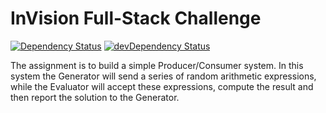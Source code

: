 InVision Full-Stack Challenge
=========================
[![Dependency Status](https://david-dm.org/chesleybrown/invision-full-stack-challenge.svg)](https://david-dm.org/chesleybrown/invision-full-stack-challenge)
[![devDependency Status](https://david-dm.org/chesleybrown/invision-full-stack-challenge/dev-status.svg)](https://david-dm.org/chesleybrown/invision-full-stack-challenge#info=devDependencies)

The assignment is to build a simple Producer/Consumer system. In this system the
Generator will send a series of random arithmetic expressions, while the
Evaluator will accept these expressions, compute the result and then report the
solution to the Generator.

